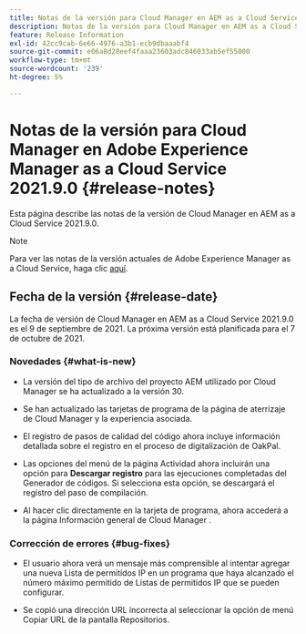 ```yaml
---
title: Notas de la versión para Cloud Manager en AEM as a Cloud Service Versión 2021.9.0
description: Notas de la versión para Cloud Manager en AEM as a Cloud Service Versión 2021.9.0
feature: Release Information
exl-id: 42cc9cab-6e66-4976-a3b1-ecb9dbaaabf4
source-git-commit: e06a8d28eef4faaa23603adc846033ab5ef55000
workflow-type: tm+mt
source-wordcount: '239'
ht-degree: 5%

---
```


# Notas de la versión para Cloud Manager en Adobe Experience Manager as a Cloud Service 2021.9.0 {#release-notes}

Esta página describe las notas de la versión de Cloud Manager en AEM as a Cloud Service 2021.9.0.

>[!NOTE]
>Para ver las notas de la versión actuales de Adobe Experience Manager as a Cloud Service, haga clic [aquí](https://experienceleague.adobe.com/docs/experience-manager-cloud-service/release-notes/release-notes/release-notes-current.html?lang=es).

## Fecha de la versión {#release-date}

La fecha de versión de Cloud Manager en AEM as a Cloud Service 2021.9.0 es el 9 de septiembre de 2021.
La próxima versión está planificada para el 7 de octubre de 2021.

### Novedades {#what-is-new}

* La versión del tipo de archivo del proyecto AEM utilizado por Cloud Manager se ha actualizado a la versión 30.

* Se han actualizado las tarjetas de programa de la página de aterrizaje de Cloud Manager y la experiencia asociada.

* El registro de pasos de calidad del código ahora incluye información detallada sobre el registro en el proceso de digitalización de OakPal.

* Las opciones del menú de la página Actividad ahora incluirán una opción para **Descargar registro** para las ejecuciones completadas del Generador de códigos. Si selecciona esta opción, se descargará el registro del paso de compilación.

* Al hacer clic directamente en la tarjeta de programa, ahora accederá a la página Información general de Cloud Manager .

### Corrección de errores {#bug-fixes}

* El usuario ahora verá un mensaje más comprensible al intentar agregar una nueva Lista de permitidos IP en un programa que haya alcanzado el número máximo permitido de Listas de permitidos IP que se pueden configurar.

* Se copió una dirección URL incorrecta al seleccionar la opción de menú Copiar URL de la pantalla Repositorios.

